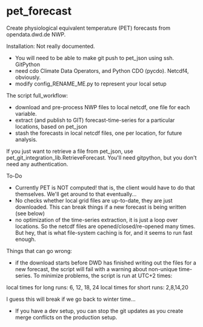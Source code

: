 # pet_forecast
Create physiological equivalent temperature (PET) forecasts from opendata.dwd.de NWP.

Installation:
Not really documented. 
 - You will need to be able to make git push to pet_json using ssh. GitPython
 - need cdo Climate Data Operators, and Python CDO (pycdo). Netcdf4, obviously. 
 - modify config_RENAME_ME.py to represent your local setup
 
The script full_workflow:
 - download and pre-process NWP files to local netcdf, one file for each variable. 
 - extract (and publish to GIT) forecast-time-series for a particular locations, based on pet_json
 - stash the forecasts in local netcdf files, one per location, for future analysis.
 
If you just want to retrieve a file from pet_json, use pet_git_integration_lib.RetrieveForecast. You'll need gitpython, but you don't need any authentication. 
 
 To-Do
  - Currently PET is NOT computed! that is, the client would have to do that themselves. We'll get around to that eventually...
  - No checks whether local grid files are up-to-date, they are just downloaded. This can break things if a new forecast is being written (see below)
  - no optimization of the time-series extraction, it is just a loop over locations. So the netcdf files are opened/closed/re-opened many times. But hey, that is what file-system caching is for, and it seems to run fast enough. 
  
Things that can go wrong:
  - if the download starts before DWD has finished writing out the files for a new forecast, the script will fail with a warning about non-unique time-series. To minimize problems, the script is run at UTC+2 times:

local times for long runs:
6, 12, 18, 24
local times for short runs:
2,8,14,20

I guess this will break if we go back to winter time...

  - If you have a dev setup, you can stop the git updates as you create merge conflicts on the production setup. 


